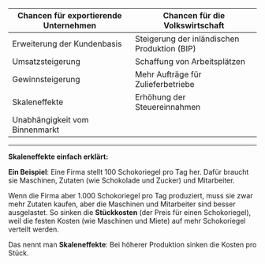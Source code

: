 | **Chancen für exportierende Unternehmen** | **Chancen für die Volkswirtschaft** |
|-------------------------------------------|------------------------------------|
| Erweiterung der Kundenbasis               | Steigerung der inländischen Produktion (BIP) |
| Umsatzsteigerung                          | Schaffung von Arbeitsplätzen       |
| Gewinnsteigerung                          | Mehr Aufträge für Zulieferbetriebe |
| Skaleneffekte                             | Erhöhung der Steuereinnahmen       |
| Unabhängigkeit vom Binnenmarkt            |                                    |
___
**Skaleneffekte einfach erklärt:**

**Ein Beispiel**: Eine Firma stellt 100 Schokoriegel pro Tag her. Dafür braucht sie Maschinen, Zutaten (wie Schokolade und Zucker) und Mitarbeiter.

Wenn die Firma aber 1.000 Schokoriegel pro Tag produziert, muss sie zwar mehr Zutaten kaufen, aber die Maschinen und Mitarbeiter sind besser ausgelastet. So sinken die **Stückkosten** (der Preis für einen Schokoriegel), weil die festen Kosten (wie Maschinen und Miete) auf mehr Schokoriegel verteilt werden.

Das nennt man **Skaleneffekte**: Bei höherer Produktion sinken die Kosten pro Stück.